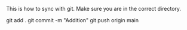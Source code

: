 This is how to sync with git. Make sure you are in the correct directory.

git add .
git commit -m "Addition"
git push origin main